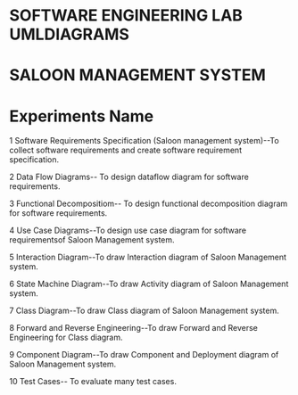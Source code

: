 # SOFTWARE ENGINEERING LAB UMLDIAGRAMS

# SALOON MANAGEMENT SYSTEM
# Experiments   Name
   1         Software Requirements Specification (Saloon management system)--To collect software requirements and create software requirement specification.
   
 
   2         Data Flow Diagrams-- To design dataflow diagram for software requirements.
   
   3         Functional Decompositiom-- To design functional decomposition diagram for software requirements.
   
   4         Use Case Diagrams--To design use case diagram for software requirementsof Saloon Management system.
   
   5         Interaction Diagram--To draw Interaction diagram of Saloon Management system.
   
   6         State Machine Diagram--To draw Activity diagram of Saloon Management system.
   
   7         Class Diagram--To draw Class diagram of Saloon Management system.
   
   8         Forward and Reverse Engineering--To draw Forward and Reverse Engineering for Class diagram.
   
   9         Component Diagram--To draw Component and Deployment diagram of Saloon Management system.
   
   10        Test Cases-- To evaluate many test cases.
